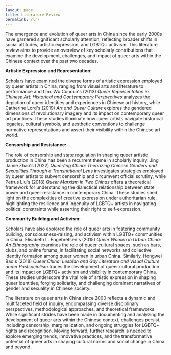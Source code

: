 ```yaml
---
layout: page
title: Literature Review
permalink: /lr/
---
```


The emergence and evolution of queer arts in China since the early 2000s have garnered significant scholarly attention, reflecting broader shifts in social attitudes, artistic expression, and LGBTQ+ activism. This literature review aims to provide an overview of key scholarly contributions that examine the development, challenges, and impact of queer arts within the Chinese context over the past two decades.

**Artistic Expression and Representation:**

Scholars have examined the diverse forms of artistic expression employed by queer artists in China, ranging from visual arts and literature to performance and film. Wu Cuncun's (2013) *Queer Representation in Chinese Art: Historical and Contemporary Perspectives* analyzes the depiction of queer identities and experiences in Chinese art history, while Catherine Lord's (2019) *Art and Queer Culture* explores the gendered dimensions of revolutionary imagery and its impact on contemporary queer art practices. These studies illuminate how queer artists navigate historical legacies, cultural symbols, and aesthetic conventions to challenge normative representations and assert their visibility within the Chinese art world.

**Censorship and Resistance:**

The role of censorship and state regulation in shaping queer artistic production in China has been a recurrent theme in scholarly inquiry. Jing Jamie Zhao's (2022) *Queer/ing China: Theorizing Chinese Genders and Sexualities Through a Transnational Lens* investigates strategies employed by queer artists to subvert censorship and circumvent official scrutiny, while Petrus Liu's (2018) *Queer Marxism in Two Chinas* offers a theoretical framework for understanding the dialectical relationship between state power and queer resistance in contemporary China. These studies shed light on the complexities of creative expression under authoritarian rule, highlighting the resilience and ingenuity of LGBTQ+ artists in navigating political constraints while asserting their right to self-expression.

**Community Building and Activism:**

Scholars have also explored the role of queer arts in fostering community building, consciousness-raising, and activism within LGBTQ+ communities in China. Elisabeth L. Engebretsen's (2015) *Queer Women in Urban China: An Ethnography* examines the role of queer cultural spaces, such as bars, clubs, and online forums, in facilitating social networks and collective identity formation among queer women in urban China. Similarly, Hongwei Bao's (2018) *Queer China: Lesbian and Gay Literature and Visual Culture under Postsocialism* traces the development of queer cultural production and its impact on LGBTQ+ activism and visibility in contemporary China. These studies underscore the vital role of artistic expression in shaping queer identities, forging solidarity, and challenging dominant narratives of gender and sexuality in Chinese society.

The literature on queer arts in China since 2000 reflects a dynamic and multifaceted field of inquiry, encompassing diverse disciplinary perspectives, methodological approaches, and theoretical frameworks. While significant strides have been made in documenting and analyzing the development of queer arts within the Chinese context, challenges persist, including censorship, marginalization, and ongoing struggles for LGBTQ+ rights and recognition. Moving forward, further research is needed to explore emerging trends, innovative practices, and the transformative potential of queer arts in shaping cultural norms and social change in China and beyond.